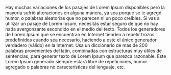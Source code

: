 Hay muchas variaciones de los pasajes de Lorem Ipsum disponibles
pero la mayoría sufrió alteraciones en alguna manera, ya sea porque se le agregó humor, o palabras aleatorias que no parecen ni un poco creíbles.
Si vas a utilizar un pasaje de Lorem Ipsum, necesitás estar seguro de que no hay nada avergonzante escondido en el medio del texto.
Todos los generadores de Lorem Ipsum que se encuentran en Internet tienden a repetir trozos predefinidos cuando sea necesario, haciendo a este el único generador verdadero (válido) en la Internet.
Usa un diccionario de mas de 200 palabras provenientes del latín, combinadas con estructuras muy útiles de sentencias, para generar texto de Lorem Ipsum que parezca razonable.
Este Lorem Ipsum generado siempre estará libre de repeticiones, humor agregado o palabras no características del lenguaje, etc.